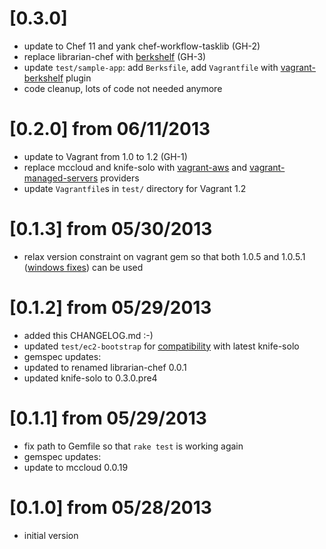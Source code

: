 
# [0.3.0] 

 * update to Chef 11 and yank chef-workflow-tasklib (GH-2)
 * replace librarian-chef with [berkshelf](http://berkshelf.com/) (GH-3)
  * update `test/sample-app`: add `Berksfile`, add `Vagrantfile` with [vagrant-berkshelf](https://github.com/riotgames/vagrant-berkshelf) plugin 
  * code cleanup, lots of code not needed anymore

# [0.2.0] from 06/11/2013

 * update to Vagrant from 1.0 to 1.2 (GH-1)
  * replace mccloud and knife-solo with [vagrant-aws](https://github.com/mitchellh/vagrant-aws) and [vagrant-managed-servers](https://github.com/tknerr/vagrant-managed-servers) providers
  * update `Vagrantfile`s in `test/` directory for Vagrant 1.2

# [0.1.3] from 05/30/2013

 * relax version constraint on vagrant gem so that both 1.0.5 and 1.0.5.1 ([windows fixes](https://github.com/mitchellh/vagrant/issues/247)) can be used 

# [0.1.2] from 05/29/2013

 * added this CHANGELOG.md :-)
 * updated `test/ec2-bootstrap` for [compatibility](https://github.com/matschaffer/knife-solo/wiki/Upgrading-to-0.3.0) with latest knife-solo
 * gemspec updates:
  * updated to renamed librarian-chef 0.0.1
  * updated knife-solo to 0.3.0.pre4

# [0.1.1] from 05/29/2013

 * fix path to Gemfile so that `rake test` is working again
 * gemspec updates:
  * update to mccloud 0.0.19

# [0.1.0] from 05/28/2013

 * initial version
